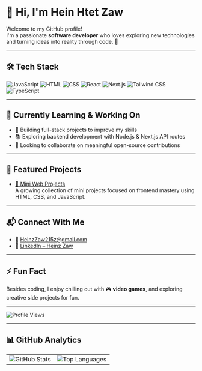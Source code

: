 # 👋 Hi, I'm Hein Htet Zaw

Welcome to my GitHub profile!  
I'm a passionate **software developer** who loves exploring new technologies and turning ideas into reality through code. 🚀

---

## 🛠️ Tech Stack

![JavaScript](https://img.shields.io/badge/JavaScript-F7DF1E?style=flat-square&logo=javascript&logoColor=black)
![HTML](https://img.shields.io/badge/HTML-E34F26?style=flat-square&logo=html5&logoColor=white)
![CSS](https://img.shields.io/badge/CSS-1572B6?style=flat-square&logo=css3&logoColor=white)
![React](https://img.shields.io/badge/React-61DAFB?style=flat-square&logo=react&logoColor=black)
![Next.js](https://img.shields.io/badge/Next%20JS-232323?style=flat-square&logo=next.js&logoColor=white)
![Tailwind CSS](https://img.shields.io/badge/Tailwind%20CSS-38B2AC?style=flat-square&logo=tailwindcss&logoColor=white)
![TypeScript](https://img.shields.io/badge/TypeScript-3178C6?style=flat-square&logo=typescript&logoColor=white)

---

## 🌱 Currently Learning & Working On

- 🔨 Building full-stack projects to improve my skills
- 📚 Exploring backend development with Node.js & Next.js API routes
- 🤝 Looking to collaborate on meaningful open-source contributions

---

## 🚀 Featured Projects

- [🔗 Mini Web Projects](https://github.com/Heinzaw215/WebProjects)  
  A growing collection of mini projects focused on frontend mastery using HTML, CSS, and JavaScript.

---

## 📬 Connect With Me

- 📧 [HeinzZaw215z@gmail.com](mailto:HeinzZaw215z@gmail.com)  
- 💼 [LinkedIn – Heinz Zaw](https://www.linkedin.com/in/heinz-zaw-463b48314/)

---

## ⚡ Fun Fact

Besides coding, I enjoy chilling out with 🎮 **video games**, and exploring creative side projects for fun.

---

![Profile Views](https://komarev.com/ghpvc/?username=Heinzaw215&color=blue)

---

## 📊 GitHub Analytics

<table>
  <tr>
    <td>
      <img src="https://github-readme-stats.vercel.app/api?username=Heinzaw215&show_icons=true&theme=tokyonight" alt="GitHub Stats" />
    </td>
    <td>
      <img src="https://github-readme-stats.vercel.app/api/top-langs/?username=Heinzaw215&layout=compact&theme=tokyonight" alt="Top Languages" />
    </td>
  </tr>
</table>
